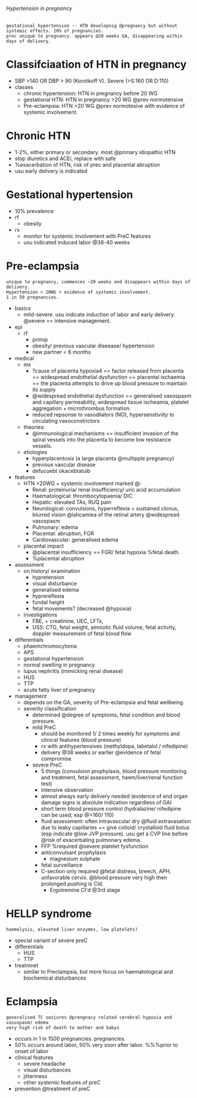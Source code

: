 ###### Hypertension in pregnancy
    gestational hypertension -- HTN developnig @pregnancy but without systemic effects. 10% of pregnancies. 
    prec unique to pregnancy. appears @20 weeks GA, disappearing within days of delivery. 

# Classifciaation of HTN in pregnancy
- SBP >140 OR DBP > 90 (Korotkoff V). Severe (>S:160 OR D:110)
- classes
    + chronic hypertension: HTN in pregnancy before 20 WG
    + gestational HTN: HTN in pregnancy >20 WG @prev normotensive
    + Pre-eclampsia: HTN >20 WG @prev normotesive with evidence of systemic involvement. 

# Chronic HTN
- 1-2%, either primary or secondary. most @primary idiopathic HTN
- stop diuretics and ACEi, replace with safe
- %exacerbation of HTN, risk of prec and placental abruption
- usu early delivery is indicated

# Gestational hypertension
- 10% prevalence
- rf
    + obesity
- rx
    + monitor for systemic involvement with PreC features
    + usu indicated induced labor @38-40 weeks

# Pre-eclampsia
    unique to pregnancy, commences ~20 weeks and disappears within days of delivery.
    Hypertension > 20WG + evidence of systemic involvement.
    1 in 50 pregnancies.
- basics
    + mild-severe. usu indicate induction of labor and early delivery. @severe == intensive management. 
- epi
    + rf
        * primip
        * obesity/ previous vascular diseease/ hypertension
        * new partner < 6 months
- medical
    + mx 
        * ?cause of placenta hypoxia4 == factor released from placenta == widespread endothelial dysfunction == placental ischaemia == the placenta attempts to drive up blood pressure to maintain its supply  
        * @widespread endothelial dysfunction == generalised vasospasm and capillary permeability, widespread tissue ischeamia, platelet aggregation + microthrombus formation.
        * reduced repsonse to vasodilators (NO), hypersenstiviity to circulating vasoconstrictors
    + theories:
        * @immunological mechanisms == insufficient invasion of the spiral vessels into the placenta to become low resistance vessels.
    + etiologies
        * hyperplacentosis (a large placenta @multipple pregnancy)
        * previous vascular disease
        * defucuebt okacebtatuib
- features
    + HTN >20WG + systemic involvement marked @:
        * Renal: proteinuria/ renal insufficiency/ uric acid accumulation
        * Haematological: thrombocytopaenia/ DIC
        * Hepatic: elevated TAs, RUQ pain
        * Neurological: convulsions, hyperreflexia + sustained clonus, blurred vision @ishcamiea of the retinal artery @widespread vasospasm
        * Pulmonary: edema
        * Placental: abruption, FGR
        * Cardiovascular: generalised edema
    + placental impact
        * @placental insufficiency == FGR/ fetal hypoxia %fetal death. 
        * %placental abruption
- assessment
    + on history/ examination
        * hypretension
        * visual disturbance
        * generalised edema
        * hyprereflexia
        * fundal height
        * fetal movements? (decreased @hypoxia)
    + investigations
        * FBE, + creatinine, UEC, LFTs, 
        * USS: CTG, fetal weight, amniotic fluid volume, fetal activity, doppler measurement of fetal blood flow
- differentials
    + phaemchromocytoma
    + APS
    + gestational hypertension
    + normal swelling in pregnancy
    + lupus nephritis (mimicking renal disease)
    + HUS
    + TTP
    + acute fatty liver of pregnancy
- management
    + depends on the GA, severity of Pre-eclampsia and fetal wellbeing. 
    + severity classification
        * determined @degree of symptoms, fetal condition and blood pressure. 
        * mild PreC
            - should be monitored 1/ 2 times weekly for symptoms and clinical features (blood pressure)
            - rx with antihypertensives (methyldopa, labetalol / nifedipine)
            - delivery @38 weeks or earlier @evidence of fetal compromise
        * severe PreC
            - 5 things (convulsion prophylaxis, blood pressure monitoring and treatment, fetal assessment, haem/liver/renal function test)
            - intensive observation
            - almost always early delivery needed (evidence of end organ damage signs is absolute indication regardless of GA)
            - short term blood pressure control (hydralazine/ nifedipine can be used, esp @>160/ 110)
            - fluid assessment: often intravascular dry @fluid extravasation due to leaky capillaries == give colloid/ crystalloid fluid bolus (esp indicate @low JVP pressure). usu get a CVP line before @risk of exacerbating pulmonary edema. 
            - FFP %required @severe platelet fysfunction
            - anticonvulsant prophylaxis
                + magnesium sulphate
            - fetal surveillance
            - C-section only required @fetal distress, breech, APH, unfavorable cervix. @blood pressure very high then prolonged pushing is CId.   
                + Ergotremine CI'd @3rd stage

# HELLP syndrome
    haemolysis, elevated liver enzymes, low platelets)
- special variant of severe preC
- differentials
    + HUS
    + TTP
- treatmnet
    + similar to Preclampsia, but more focus on haematological and biochemical disturbances


# Eclampsia
    generalised TC seziures @prengnacy related cerebral hypoxia and vasospasm/ edema
    very high risk of death to mother and babys
- occurs in 1 in 1500 pregnancies. pregnancies. 
- 50% occurs around labor, 50% very soon after labor. %%%prior to onset of labor
- clinical features
    + severe headache
    + visual disturbances
    + jitteriness
    + other systemic features of preC
- prevention @treatment of preC
